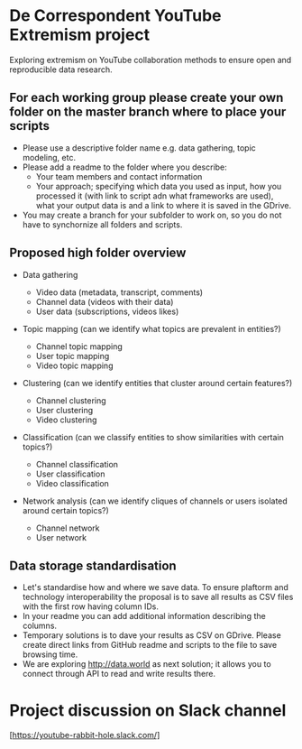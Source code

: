 # De Correspondent YouTube Extremism project
Exploring extremism on YouTube collaboration methods to ensure open and reproducible data research.

## For each working group please create your own folder on the master branch where to place your scripts
- Please use a descriptive folder name e.g. data gathering, topic modeling, etc.
- Please add a readme to the folder where you describe:
  - Your team members and contact information
  - Your approach; specifying which data you used as input, how you processed it (with link to script adn what frameworks are used), what your output data is and a link to where it is saved in the GDrive.
- You may create a branch for your subfolder to work on, so you do not have to synchornize all folders and scripts.

## Proposed high folder overview

- Data gathering
  - Video data (metadata, transcript, comments)
  - Channel data (videos with their data)
  - User data (subscriptions, videos likes)
  
- Topic mapping (can we identify what topics are prevalent in entities?)
  - Channel topic mapping
  - User topic mapping
  - Video topic mapping
  
- Clustering (can we identify entities that cluster around certain features?)
  - Channel clustering
  - User clustering
  - Video clustering
  
- Classification (can we classify entities to show similarities with certain topics?)
  - Channel classification
  - User classification
  - Video classification
  
- Network analysis (can we identify cliques of channels or users isolated around certain topics?)
  - Channel network
  - User network
  
## Data storage standardisation
- Let's standardise how and where we save data. To ensure plaftorm and technology interoperability the proposal is to save all results as CSV files with the first row having column IDs.
- In your readme you can add additional information describing the columns.
- Temporary solutions is to dave your results as CSV on GDrive. Please create direct links from GitHub readme and scripts to the file to save browsing time.
- We are exploring http://data.world as next solution; it allows you to connect through API to read and write results there.

# Project discussion on Slack channel
[https://youtube-rabbit-hole.slack.com/]

